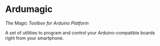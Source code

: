# Ardumagic
_The Magic Toolbox for Arduino Platform_

A set of utilities to program and control your Arduino-compatible boards right from your smartphone.
